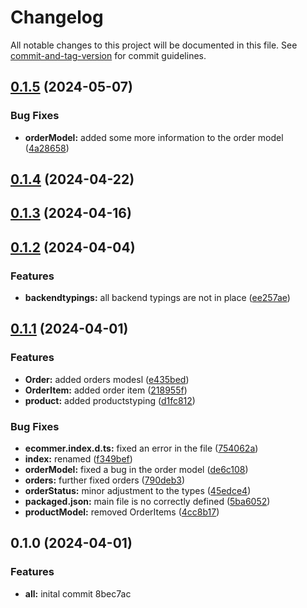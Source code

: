 # Changelog

All notable changes to this project will be documented in this file. See [commit-and-tag-version](https://github.com/absolute-version/commit-and-tag-version) for commit guidelines.

## [0.1.5](https://github.com/hjmosedk/typingscompare/v0.1.4...v0.1.5) (2024-05-07)


### Bug Fixes

* **orderModel:** added some more information to the order model ([4a28658](https://github.com/hjmosedk/typings/commits/4a286583ec2008ed1ce757281b309df8e69ab7ce))

## [0.1.4](https://github.com/hjmosedk/typingscompare/v0.1.3...v0.1.4) (2024-04-22)

## [0.1.3](https://github.com/hjmosedk/typingscompare/v0.1.2...v0.1.3) (2024-04-16)

## [0.1.2](https://github.com/hjmosedk/typingscompare/v0.1.1...v0.1.2) (2024-04-04)


### Features

* **backendtypings:** all backend typings are not in place ([ee257ae](https://github.com/hjmosedk/typings/commits/ee257ae1db9f9e1ec323fbf02f87eaf5b59163ae))

## [0.1.1](https://github.com/hjmosedk/typingscompare/v0.1.0...v0.1.1) (2024-04-01)


### Features

* **Order:** added orders modesl ([e435bed](https://github.com/hjmosedk/typings/commits/e435bedc248de6157746617ab8d17cc4449344e3))
* **OrderItem:** added order item ([218955f](https://github.com/hjmosedk/typings/commits/218955fdf422e1f5cb7117b99ae2589f8c27a33f))
* **product:** added productstyping ([d1fc812](https://github.com/hjmosedk/typings/commits/d1fc8127c47ea853ff9f45e2a80bb9070362061c))


### Bug Fixes

* **ecommer.index.d.ts:** fixed an error in the file ([754062a](https://github.com/hjmosedk/typings/commits/754062a0ea42cff03b35bab68cb2376f25323eeb))
* **index:** renamed ([f349bef](https://github.com/hjmosedk/typings/commits/f349befeb1a4b53d5e54a2e8d543d1b3a983b63a))
* **orderModel:** fixed a bug in the order model ([de6c108](https://github.com/hjmosedk/typings/commits/de6c108f44b53c8e75311a0b32ca33ded606e9ba))
* **orders:** further fixed orders ([790deb3](https://github.com/hjmosedk/typings/commits/790deb33c893b89bd35729daa8a27b1c4a92e660))
* **orderStatus:** minor adjustment to the types ([45edce4](https://github.com/hjmosedk/typings/commits/45edce46fc7eb076f99c328c8aef920d49ed2108))
* **packaged.json:** main file is no correctly defined ([5ba6052](https://github.com/hjmosedk/typings/commits/5ba605261e4b552f9217b5e448e3aa9095456727))
* **productModel:** removed OrderItems ([4cc8b17](https://github.com/hjmosedk/typings/commits/4cc8b17b1d749c8852275b0dc678b2a58536e0f1))

## 0.1.0 (2024-04-01)


### Features

* **all:** inital commit 8bec7ac
